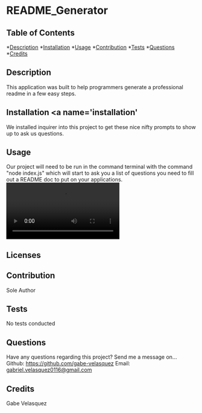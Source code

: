 # README_Generator
  

  ## Table of Contents
  *[Description](#description)
  *[Installation](#Installation)
  *[Usage](#usage)
  *[Contribution](#contribution)
  *[Tests](#tests)
  *[Questions](#questions)
  *[Credits](#credits)

  ## Description <a name='description'></a>
  This application was built to help programmers generate a professional readme in a few easy steps.

  ## Installation <a name='installation'</a>
  We installed inquirer into this project to get these nice nifty prompts to show up to ask us questions. 

  ## Usage <a name='usage'></a>
  Our project will need to be run in the command terminal with the command "node index.js" which will start to ask you a list of questions you need to fill out a README doc to put on your applications.
![Alt text](./README_Generator.webm)
  ## Licenses <a name='license'></a>
  

  ## Contribution <a name='contribution'></a>
  Sole Author

  ## Tests <a name='tests'></a>
  No tests conducted 

  ## Questions <a name='questions'></a>
  Have any questions regarding this project?
  Send me a message on...
  Github: https://github.com/gabe-velasquez
  Email: gabriel.velasquez0116@gmail.com

  ## Credits <a name='credits'></a>
  Gabe Velasquez
